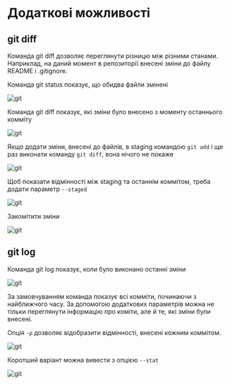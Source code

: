 # Додаткові можливості

## git diff

Команда git diff дозволяє переглянути різницю між різними станами. Наприклад,
на даний момент в репозиторії внесені зміни до файлу README і .gitignore.

Команда git status показує, що обидва файли змінені


![git](https://pyneng.io/assets/images/git_status_5.png)

Команда git diff показує, які зміни було внесено з моменту останнього комміту

![git](https://pyneng.io/assets/images/git_diff.png)

Якщо додати зміни, внесені до файлів, в staging командою ``git add`` і ще раз
виконати команду ``git diff``, вона нічого не покаже

![git](https://pyneng.io/assets/images/git_add_git_diff.png)

Щоб показати відмінності між staging та останнім коммітом, треба додати параметр ``--staged``

![git](https://pyneng.io/assets/images/git_diff_staged.png)

Закомітити зміни

![git](https://pyneng.io/assets/images/git_commit_2.png)

## git log

Команда git log показує, коли було виконано останні зміни

![git](https://pyneng.io/assets/images/git_log.png)

За замовчуванням команда показує всі комміти, починаючи з найближчого часу. За
допомогою додаткових параметрів можна не тільки переглянути інформацію про
коміти, але й те, які зміни були внесені.

Опція ``-p`` дозволяє відобразити відмінності, внесені кожним коммітом.

![git](https://pyneng.io/assets/images/git_log_p.png)

Коротший варіант можна вивести з опцією ``--stat``

![git](https://pyneng.io/assets/images/git_log_stat.png)


